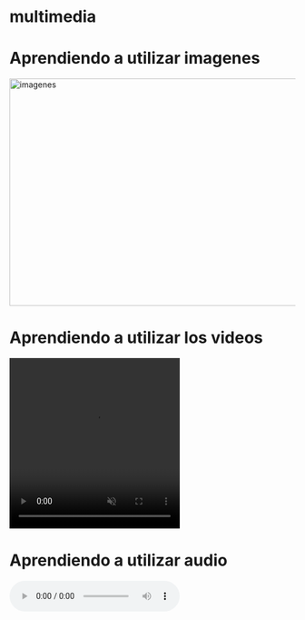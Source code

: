 # multimedia
<!DOCTYPE html>
<html>
    <head>
        <title>Multimedia con HTML</title>
    </head>
    <body>
        <h1>Aprendiendo a utilizar imagenes</h1>
        <img src="mk11.JPG" alt="imagenes" width="600" height="400" />
        <div>
        <h1>Aprendiendo a utilizar los videos</h1>
        <video width="300" height="300" controls autoplay muted loop >
            <source src="Latam resumido en 4 seg -.mp4" type="video/mp4" />
            <a href="Latam resumido en 4 seg -.mp4"></a>
        </video>
        </div>
        <h1>Aprendiendo a utilizar audio</h1>
        <audio controls autoplay loop>
            <source src="Sech Ft. Ozuna, Anuel Aa, Darell, Nicky Jam - Otro Trago (Remix) (1).mp3" type="audio/mp3" />
            <a href="Sech Ft. Ozuna, Anuel Aa, Darell, Nicky Jam - Otro Trago (Remix) (1).mp3"></a>
        </audio>
    </body>
</html>
